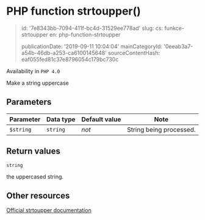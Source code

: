 PHP function strtoupper()
=========================

> id: '7e8343bb-7094-411f-bc4d-31529ee778ad'
> slug:
> 	cs: funkce-strtoupper
> 	en: php-function-strtoupper
> 
> publicationDate: '2019-09-11 10:04:04'
> mainCategoryId: '0eeab3a7-a54b-46db-a253-ca6100145648'
> sourceContentHash: eaf055fed81c37e8796054c179bc730c

Availability in `PHP 4.0`

Make a string uppercase


Parameters
--------------

| Parameter | Data type | Default value | Note |
|-----|-----|-----|-----|
| `$string` | `string` | *not* | String being processed. |


Return values
----------------

`string`

the uppercased string.

Other resources
------------

[Official strtoupper documentation](https://www.php.net/manual/en/function.strtoupper.php)
